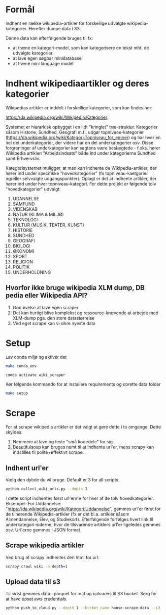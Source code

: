 # Formål

Indhent en række wikipedia-artikler for forskellige udvalgte wikipedia-kategorier. Herefter dumpe data i S3.

Denne data kan efterfølgende bruges til fx: 
- at træne en kategori-model, som kan kategorisere en tekst mht. de udvalgte kategorier.
- at lave egen søgbar minidatabase
- at træne mini language model

# Indhent wikipediaartikler og deres kategorier

Wikipedias artikler er inddelt i forskellige kategorier, som kan findes her:

https://da.wikipedia.org/wiki/Wikipedia:Kategorier.

Systemet er hierarkisk opbygget i en lidt "kringlet" træ-struktur. Kategorier såsom Historie, Sundhed, Geografi m.fl. udgør topniveau-kategorier (https://da.wikipedia.org/wiki/Kategori:Topniveau_for_emner) og har hver en hel del underkategorier, der videre har en del underkategorier osv. Disse forgreninger af underkategorier kan sagtens være beslægtede - f.eks. hører Wikipedia artiklen "Arbejdsindsats" både ind under kategorierne Sundhed samt Erhvervsliv.

Kategorisystemet muliggør, at man kan indhente de Wikipedia-artikler, der hører ind under specifikke "hovedkategorier" (fx topniveau-kaetgorier og/eller selvvalgte udgangspunkter). Oplagt er det at indhente artikler, der hører ind under hver topniveau-kategori. For dette projekt er følgende tolv "hovedkategorier" udvalgt:

1. UDANNELSE
2. SAMFUND
3. VIDENSKAB
4. NATUR (KLIMA & MILJØ)
5. TEKNOLOGI
6. KULTUR (MUSIK, TEATER, KUNST)
7. HISTORIE
8. SUNDHED
9. GEOGRAFI
10. BIOLOGI
11. ØKONOMI
12. SPORT
13. RELIGION
14. POLITIK
15. UNDERHOLDNING

## Hvorfor ikke bruge wikipedia XLM dump, DB pedia eller Wikipedia API?

1. God øvelse at lave egen scraper
2. Det kan hurtigt blive komplekst og ressource-krævende at arbejde med XLM-dump pga. den store datastørrelse
3. Ved eget scrape kan vi sikre nyeste data

# Setup

Lav conda miljø og aktivér det

```bash
make conda_env
```

```bash
conda activate wiki_scraper
```

Kør følgende kommando for at installere requirements og oprette data folder

```bash
make setup
```

# Scrape

For at scrape wikipedia artikler er det valgt at gøre dette i to omgange. Dette skyldes:
1. Nemmere at lave og teste "små kodedele" for sig
2. Beautifulsoup kan bruges nemt til at indhente url'er, mens scrapy kan indstilles til polite+effektivt scrape.

## Indhent url'er

Vælg den dybde du vil bruge. Default er 3 for all scripts.

```bash
python collect_wiki_urls.py --depth 1
```

I dette script indhentes først url'erme for hver af de tolv hovedkategorier. Eksempel: For Uddannelse: "https://da.wikipedia.org/wiki/Kategori:Uddannelse", gemmes url'er først for de tilhørende Wikipedia-artikler (fx er det bl.a. artikler såsom Almendannelse, Elev, og Studiekort). Efterfølgende forfølges hvert link til underkategori-siderne, hvor de tilsvarende artiklers url'er ligeledes gemmes osv.
Url'erne gemmes i JSON format.  


## Scrape wikipedia artikler

Ved brug af scrapy indhentes den html for url: 

```bash
scrapy crawl wiki -a depth=1
```

## Upload data til s3

Til sidst gemmes data i parquet for mat og uploades til S3 bucket. Sørg for at have opsat aws credentials. 

```bash
python push_to_cloud.py --depth 1 --bucket_name hanse-scrape-data --s3_folder wikipedia-categories
```

